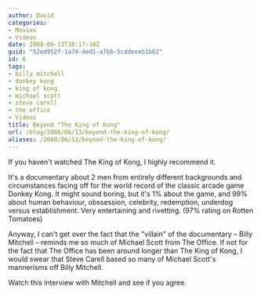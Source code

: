 ```yaml
---
author: David
categories:
- Movies
- Videos
date: 2008-06-13T10:17:34Z
guid: "52ed952f-1a74-4ed1-a7bb-5cddeeeb1b62"
id: 6
tags:
- billy mitchell
- donkey kong
- king of kong
- michael scott
- steve carell
- the office
- Videos
title: Beyond "The King of Kong"
url: /blog/2008/06/13/beyond-the-king-of-kong/
aliases: /2008/06/13/beyond-the-king-of-kong/
---
```


If you haven't watched The King of Kong, I highly recommend it.

It's a documentary about 2 men from entirely different backgrounds and circumstances facing off for the world record of the classic arcade game Donkey Kong. It might sound boring, but it's 1% about the game, and 99% about human behaviour, obssession, celebrity, redemption, underdog versus establishment. Very entertaining and rivetting. (97% rating on Rotten Tomatoes)

Anyway, I can't get over the fact that the "villain" of the documentary &#8211; Billy Mitchell &#8211; reminds me so much of Michael Scott from The Office. If not for the fact that The Office has been around longer than The King of Kong, I would swear that Steve Carell based so many of Michael Scott's mannerisms off Billy Mitchell.

Watch this interview with Mitchell and see if you agree.
